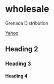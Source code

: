 # wholesale
Grenada Distribution

[Yahoo](https://yahoo.com)

## Heading 2

### Heading 3

#### Heading 4
